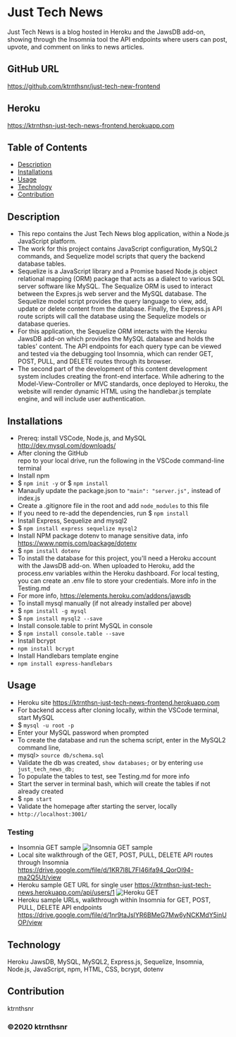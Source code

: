 ﻿# Just Tech News
Just Tech News is a blog hosted in Heroku and the JawsDB add-on, showing through the Insomnia tool the API endpoints where users can post, upvote, and comment on links to news articles.

## GitHub URL
https://github.com/ktrnthsnr/just-tech-new-frontend

## Heroku
https://ktrnthsn-just-tech-news-frontend.herokuapp.com

## Table of Contents
* [Description](#description)
* [Installations](#installations)
* [Usage](#usage)
* [Technology](#technology)
* [Contribution](#contribution)

## Description
- This repo contains the Just Tech News blog application, within a Node.js JavaScript platform. 
- The work for this project contains JavaScript configuration, MySQL2 commands, and Sequelize model scripts that query the backend database tables.
- Sequelize is a JavaScript library and a Promise based Node.js object relational mapping (ORM) package that acts as a dialect to various SQL server software like MySQL. The Sequalize ORM is used to interact between the Expres.js web server and the MySQL database. The Sequelize model script provides the query language to view, add, update or delete content from the database. Finally, the Express.js API route scripts will call the database using the Sequelize models or database queries. 
- For this application, the Sequelize ORM interacts with the Heroku JawsDB add-on which provides the MySQL database and holds the tables' content. The API endpoints for each query type can be viewed and tested via the debugging tool Insomnia, which can render GET, POST, PULL, and DELETE routes through its browser.
- The second part of the development of this content development system includes creating the front-end interface. While adhering to the Model-View-Controller or MVC standards, once deployed to Heroku, the website will render dynamic HTML using the handlebar.js template engine, and will include user authentication.

## Installations
- Prereq: install VSCode, Node.js, and MySQL http://dev.mysql.com/downloads/
- After cloning the GitHub repo to your local drive, run the following in the VSCode command-line terminal
- Install npm
- $ `npm init -y` or $ `npm install`
- Manaully update the package.json to  `"main": "server.js",` instead of index.js
- Create a .gitignore file in the root and add `node_modules` to this file
- If you need to re-add the dependencies, run $ `npm install`
- Install Express, Sequelize and mysql2
- $ `npm install express sequelize mysql2`
- Install NPM package dotenv to manage sensitive data, info https://www.npmjs.com/package/dotenv
- $ `npm install dotenv`
- To install the database for this project, you'll need a Heroku account with the JawsDB add-on. When uploaded to Heroku, add the process.env variables within the Heroku dashboard. For local testing, you can create an .env file to store your credentials. More info in the Testing.md
- For more info, https://elements.heroku.com/addons/jawsdb
- To install mysql manually (if not already installed per above)
- $ `npm install -g mysql`
- $ `npm install mysql2 --save`
- Install console.table to print MySQL in console
- $ `npm install console.table --save`
- Install bcrypt 
- `npm install bcrypt`
- Install Handlebars template engine
- `npm install express-handlebars`

## Usage
- Heroku site 
https://ktrnthsn-just-tech-news-frontend.herokuapp.com
- For backend access after cloning locally, within the VSCode terminal, start MySQL
-   $ `mysql -u root -p`
- Enter your MySQL password when prompted
- To create the database and run the schema script, enter in the MySQL2 command line,
- mysql> `source db/schema.sql`
- Validate the db was created, `show databases;` or by entering `use just_tech_news_db;`
- To populate the tables to test, see Testing.md for more info
- Start the server in terminal bash, which will create the tables if not already created
- $ `npm start`
- Validate the homepage after starting the server, locally 
- `http://localhost:3001/`

### Testing
- Insomnia GET sample
![Insomnia GET sample](./img/getSamp.jpg "Insomnia GET sample")
- Local site walkthrough of the GET, POST, PULL, DELETE API routes through Insomnia
https://drive.google.com/file/d/1KR7l8L7FI46ifa94_QorOl94-ma2Q5Ut/view
- Heroku sample GET URL for single user https://ktrnthsn-just-tech-news.herokuapp.com/api/users/1
![Heroku GET](./img/heroku-justnews.jpg "Heroku GET")
- Heroku sample URLs, walkthrough within Insomnia for GET, POST, PULL, DELETE API endpoints
https://drive.google.com/file/d/1nr9taJsIYR6BMeG7Mw6yNCKMdY5inUOP/view

## Technology
Heroku JawsDB, MySQL, MySQL2, Express.js, Sequelize, Insomnia, Node.js, JavaScript, npm, HTML, CSS, bcrypt, dotenv

## Contribution
ktrnthsnr

### ©️2020 ktrnthsnr
